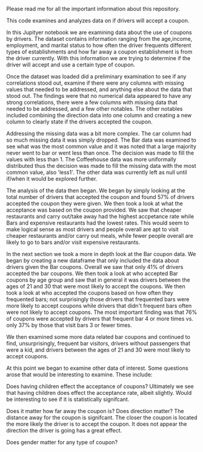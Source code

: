 Please read me for all the important information about this repository.

This code examines and analyzes data on if drivers will accept a coupon.


In this Jupityer notebook we are examining data about the use of coupons by drivers.  The dataset contains information ranging from the age,income, employment, and marital status to how often the driver frequents different types of establishments and how far away a coupon establishment is from the driver currently.  With this information we are trying to determine if the driver will accept and use a certain type of coupon.

Once the dataset was loaded did a preliminary examination to see if any correlations stood out, examine if there were any columns with missing values that needed to be addressed, and anything else about the data that stood out.  The findings were that no numerical data appeared to have any strong correlations, there were a few columns with missing data that needed to be addressed, and a few other notables.  The other notables included combining the direction data into one column and creating a new column to clearly state if the drivers accepted the coupon.

Addressing the missing data was a bit more complex.  The car column had so much missing data it was simply dropped.  The Bar data was examined to see what was the most common value and it was noted that a large majority never went to bar or went less than once.  The decision was made to fill the values with less than 1.
The Coffeehouse data was more uniformally distributed thus the decision was made to fill the missing data with the most common value, also 'less1'. The other data was currently left as null until if/when it would be explored further.

The analysis of the data then began.  We began by simply looking at the total number of drivers that accepted the coupon and found 57% of drivers accepted the coupon they were given. We then took a look at what the acceptance was based on the coupon provided.  We saw that cheaper restaurants and carry out/take away had the highest accpetance rate while Bars and expensive restaurants had the lowest rates.  This would seem to make logical sense as most drivers and people overall are apt to visit cheaper restaurants and/or carry out meals, while fewer people overall are likely to go to bars and/or visit expensive restaurants.

In the next section we took a more in depth look at the Bar coupon data. We began by creating a new dataframe that only included the data about drivers given the Bar coupons. Overall we saw that only 41% of drivers accepted the bar coupons. We then took a look at who accepted Bar coupons by age group and saw that in general it was drivers between the ages of 21 and 30 that were most likely to accept the coupons.  We then took a look at who accepted the coupons based on how often they frequented bars; not surprisingly those drivers that frequented bars were more likely to accept coupons while drivers that didn't frequent bars often were not likely to accept coupons.  The most important finding was that 76% of coupons were accepted by drivers that frequent bar 4 or more times vs. only 37% by those that visit bars 3 or fewer times.

We then examined some more data related bar coupons and continued to find, unsurprisingly, frequent bar visitors,  drivers without passengers that were a kid, and drivers between the ages of 21 and 30 were most likely to accept coupons.

At this point we began to examine other data of interest. Some questions arose that would be interesting to examine. These include:

Does having children effect the acceptance of coupons?
Ultimately we see that having children does effect the acceptance rate, albeit slightly. Would be interesting to see if it is statistically signifcant.

Does it matter how far away the coupon is?  Does direction matter?
The distance away for the coupon is signifcant.  The closer the coupon is located the more likely the driver is to accept the coupon. It does not appear the direction the driver is going has a great effect.

Does gender matter for any type of coupon?







